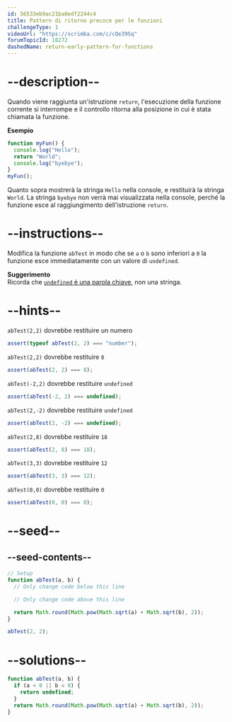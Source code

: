 ```yaml
---
id: 56533eb9ac21ba0edf2244c4
title: Pattern di ritorno precoce per le funzioni
challengeType: 1
videoUrl: "https://scrimba.com/c/cQe39Sq"
forumTopicId: 18272
dashedName: return-early-pattern-for-functions
---
```


# --description--

Quando viene raggiunta un'istruzione `return`, l'esecuzione della funzione corrente si interrompe e il controllo ritorna alla posizione in cui è stata chiamata la funzione.

**Esempio**

```js
function myFun() {
  console.log("Hello");
  return "World";
  console.log("byebye");
}
myFun();
```

Quanto sopra mostrerà la stringa `Hello` nella console, e restituirà la stringa `World`. La stringa `byebye` non verrà mai visualizzata nella console, perché la funzione esce al raggiungimento dell'istruzione `return`.

# --instructions--

Modifica la funzione `abTest` in modo che se `a` o `b` sono inferiori a `0` la funzione esce immediatamente con un valore di `undefined`.

**Suggerimento**  
Ricorda che [`undefined` è una parola chiave](https://www.freecodecamp.org/learn/javascript-algorithms-and-data-structures/basic-javascript/understanding-uninitialized-variables), non una stringa.

# --hints--

`abTest(2,2)` dovrebbe restituire un numero

```js
assert(typeof abTest(2, 2) === "number");
```

`abTest(2,2)` dovrebbe restituire `8`

```js
assert(abTest(2, 2) === 8);
```

`abTest(-2,2)` dovrebbe restituire `undefined`

```js
assert(abTest(-2, 2) === undefined);
```

`abTest(2,-2)` dovrebbe restituire `undefined`

```js
assert(abTest(2, -2) === undefined);
```

`abTest(2,8)` dovrebbe restituire `18`

```js
assert(abTest(2, 8) === 18);
```

`abTest(3,3)` dovrebbe restituire `12`

```js
assert(abTest(3, 3) === 12);
```

`abTest(0,0)` dovrebbe restituire `0`

```js
assert(abTest(0, 0) === 0);
```

# --seed--

## --seed-contents--

```js
// Setup
function abTest(a, b) {
  // Only change code below this line

  // Only change code above this line

  return Math.round(Math.pow(Math.sqrt(a) + Math.sqrt(b), 2));
}

abTest(2, 2);
```

# --solutions--

```js
function abTest(a, b) {
  if (a < 0 || b < 0) {
    return undefined;
  }
  return Math.round(Math.pow(Math.sqrt(a) + Math.sqrt(b), 2));
}
```
